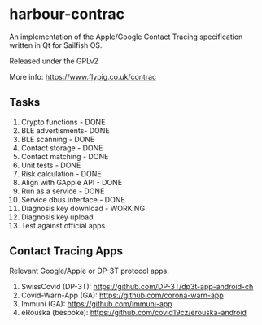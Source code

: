 # harbour-contrac

An implementation of the Apple/Google Contact Tracing specification written in Qt for Sailfish OS.

Released under the GPLv2

More info: https://www.flypig.co.uk/contrac

## Tasks

1.  Crypto functions - DONE
2.  BLE advertisments- DONE
3.  BLE scanning - DONE
4.  Contact storage - DONE
5.  Contact matching - DONE
6.  Unit tests - DONE
7.  Risk calculation - DONE
8.  Align with GApple API - DONE
9.  Run as a service - DONE
10. Service dbus interface - DONE
11. Diagnosis key download - WORKING
12. Diagnosis key upload
13. Test against official apps

## Contact Tracing Apps

Relevant Google/Apple or DP-3T protocol apps.

1. SwissCovid (DP-3T): https://github.com/DP-3T/dp3t-app-android-ch
2. Covid-Warn-App (GA): https://github.com/corona-warn-app
3. Immuni (GA): https://github.com/immuni-app
4. eRouška (bespoke): https://github.com/covid19cz/erouska-android

